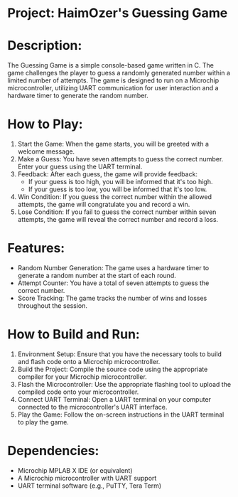 # Project: HaimOzer's Guessing Game

# Description:
The Guessing Game is a simple console-based game written in C. The game challenges the player to guess a randomly generated number within a limited number of attempts. The game is designed to run on a Microchip microcontroller, utilizing UART communication for user interaction and a hardware timer to generate the random number.

# How to Play:
1. Start the Game: When the game starts, you will be greeted with a welcome message.
2. Make a Guess: You have seven attempts to guess the correct number. Enter your guess using the UART terminal.
3. Feedback: After each guess, the game will provide feedback:
   - If your guess is too high, you will be informed that it's too high.
   - If your guess is too low, you will be informed that it's too low.
4. Win Condition: If you guess the correct number within the allowed attempts, the game will congratulate you and record a win.
5. Lose Condition: If you fail to guess the correct number within seven attempts, the game will reveal the correct number and record a loss.

# Features:
- Random Number Generation: The game uses a hardware timer to generate a random number at the start of each round.
- Attempt Counter: You have a total of seven attempts to guess the correct number.
- Score Tracking: The game tracks the number of wins and losses throughout the session.

# How to Build and Run:
1. Environment Setup: Ensure that you have the necessary tools to build and flash code onto a Microchip microcontroller.
2. Build the Project: Compile the source code using the appropriate compiler for your Microchip microcontroller.
3. Flash the Microcontroller: Use the appropriate flashing tool to upload the compiled code onto your microcontroller.
4. Connect UART Terminal: Open a UART terminal on your computer connected to the microcontroller's UART interface.
5. Play the Game: Follow the on-screen instructions in the UART terminal to play the game.

# Dependencies:
- Microchip MPLAB X IDE (or equivalent)
- A Microchip microcontroller with UART support
- UART terminal software (e.g., PuTTY, Tera Term)
